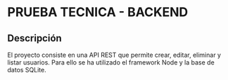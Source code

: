 # PRUEBA TECNICA - BACKEND

## Descripción

El proyecto consiste en una API REST que permite crear, editar, eliminar y listar usuarios. Para ello se ha utilizado el framework Node y la base de datos SQLite.
